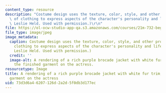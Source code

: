 ```yaml
---
content_type: resource
description: "Costume design uses the texture, color, style, and other properties\
  \ of clothing to express aspects of the character's personality and lifestyle. (Courtesy\
  \ Leslie Held. Used with permission.)\r\n"
file: https://ol-ocw-studio-app-qa.s3.amazonaws.com/courses/21m-732-beginning-costume-design-and-construction-fall-2008/73d3d6a46207126d2a2d5f0db3d177ec_21m-732f08.jpg
file_type: image/jpeg
image_metadata:
  caption: Costume design uses the texture, color, style, and other properties of
    clothing to express aspects of the character's personality and lifestyle. (Courtesy
    Leslie Held. Used with permission.)
  credit: ''
  image-alt: A rendering of a rich purple brocade jacket with white fur trim, and
    the finished garment on the actress.
resourcetype: Image
title: A rendering of a rich purple brocade jacket with white fur trim, and the finished
  garment on the actress
uid: 73d3d6a4-6207-126d-2a2d-5f0db3d177ec
---
```

